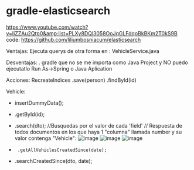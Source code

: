# gradle-elasticsearch
https://www.youtube.com/watch?v=IiZZAu2Qtp0&amp;list=PLXy8DQl3058OoJqGLFdqoBkBKm2T0kS9B code:  https://github.com/liliumbosniacum/elasticsearch

Ventajas: Ejecuta querys de otra forma en : VehicleService.java 


Desventajas: . gradle que no se me importa como Java Project y NO puedo ejecutatlo Run As->Spring o Java Aplication


Acciones: 
RecreateIndices 
.save(person) 
.findById(id) 
 

Vehicle:    
- insertDummyData(); 
- .getById(id); 
- .search(dto);    //Busquedas por el valor de cada 'field'       // Respuesta de todos documentos en los que haya 1 "columna" llamada number y su valor contenga "Vehicle":
 ![image](https://github.com/alberaja/gradle-elasticsearch/assets/29755489/71087d50-bd68-4608-8e7e-de2487e6fc15)
![image](https://github.com/alberaja/gradle-elasticsearch/assets/29755489/6df7dc51-dd9e-4bc6-b2bb-7d00f7af80d9)
![image](https://github.com/alberaja/gradle-elasticsearch/assets/29755489/03c90ff3-d149-489d-9a24-5a519a5dee76)


-      .getAllVehiclesCreatedSince(date); 
- .searchCreatedSince(dto, date);  


